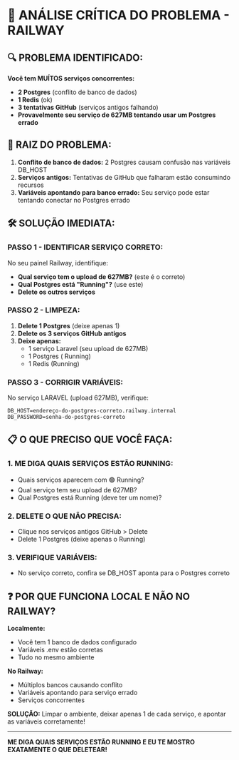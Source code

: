 # 🚨 ANÁLISE CRÍTICA DO PROBLEMA - RAILWAY

## 🔍 **PROBLEMA IDENTIFICADO:**

**Você tem MUÍTOS serviços concorrentes:**
- **2 Postgres** (conflito de banco de dados)
- **1 Redis** (ok)
- **3 tentativas GitHub** (serviços antigos falhando)
- **Provavelmente seu serviço de 627MB tentando usar um Postgres errado**

## 🎯 **RAIZ DO PROBLEMA:**

1. **Conflito de banco de dados:** 2 Postgres causam confusão nas variáveis DB_HOST
2. **Serviços antigos:** Tentativas de GitHub que falharam estão consumindo recursos
3. **Variáveis apontando para banco errado:** Seu serviço pode estar tentando conectar no Postgres errado

## 🛠️ **SOLUÇÃO IMEDIATA:**

### **PASSO 1 - IDENTIFICAR SERVIÇO CORRETO:**
No seu painel Railway, identifique:
- **Qual serviço tem o upload de 627MB?** (este é o correto)
- **Qual Postgres está "Running"?** (use este)
- **Delete os outros serviços**

### **PASSO 2 - LIMPEZA:**
1. **Delete 1 Postgres** (deixe apenas 1)
2. **Delete os 3 serviços GitHub antigos**
3. **Deixe apenas:**
   - 1 serviço Laravel (seu upload de 627MB)
   - 1 Postgres ( Running)
   - 1 Redis (Running)

### **PASSO 3 - CORRIGIR VARIÁVEIS:**
No serviço LARAVEL (upload 627MB), verifique:
```
DB_HOST=endereço-do-postgres-correto.railway.internal
DB_PASSWORD=senha-do-postgres-correto
```

## 📋 **O QUE PRECISO QUE VOCÊ FAÇA:**

### **1. ME DIGA QUAIS SERVIÇOS ESTÃO RUNNING:**
- Quais serviços aparecem com 🟢 Running?
- Qual serviço tem seu upload de 627MB?
- Qual Postgres está Running (deve ter um nome)?

### **2. DELETE O QUE NÃO PRECISA:**
- Clique nos serviços antigos GitHub > Delete
- Delete 1 Postgres (deixe apenas o Running)

### **3. VERIFIQUE VARIÁVEIS:**
- No serviço correto, confira se DB_HOST aponta para o Postgres correto

## ❓ **POR QUE FUNCIONA LOCAL E NÃO NO RAILWAY?**

**Localmente:**
- Você tem 1 banco de dados configurado
- Variáveis .env estão corretas
- Tudo no mesmo ambiente

**No Railway:**
- Múltiplos bancos causando conflito
- Variáveis apontando para serviço errado
- Serviços concorrentes

**SOLUÇÃO:** Limpar o ambiente, deixar apenas 1 de cada serviço, e apontar as variáveis corretamente!

---

**ME DIGA QUAIS SERVIÇOS ESTÃO RUNNING E EU TE MOSTRO EXATAMENTE O QUE DELETEAR!**